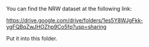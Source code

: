You can find the NRW dataset at the following link:

https://drive.google.com/drive/folders/1es5Y8WJgFkk-ygFQBqZwJHOZhp9Co5fp?usp=sharing

Put it into this folder.